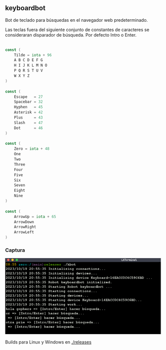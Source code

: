 ## keyboardbot

Bot de teclado para búsquedas en el navegador web predeterminado. 

Las teclas fuera del siguiente conjunto de constantes de caracteres se consideraran disparador de búsqueda. Por defecto Intro o Enter.

```go

const (
	Tilde = iota + 96
	A B C D E F G
	H I J K L M N O
	P Q R S T U V
	W X Y Z
)

const (
	Escape   = 27
	Spacebar = 32
	Hyphen   = 45
	Asterisk = 42
	Plus     = 43
	Slash    = 47
	Dot      = 46
)

const (
	Zero = iota + 48
	One
	Two
	Three
	Four
	Five
	Six
	Seven
	Eight
	Nine
)

const (
	ArrowUp = iota + 65
	ArrowDown
	ArrowRight
	ArrowLeft
)

```

### Captura

![captura](./.img/captura.png)

Builds para Linux y Windows en [./releases](./releases)